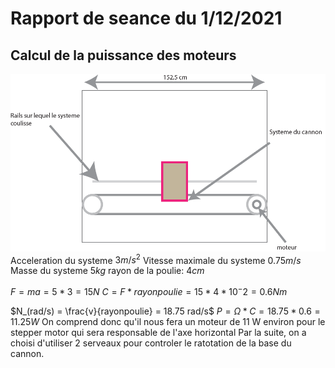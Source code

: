 <style TYPE="text/css">
code.has-jax {font: inherit; font-size: 100%; background: inherit; border: inherit;}
</style>

<script type="text/x-mathjax-config">
MathJax.Hub.Config({
    tex2jax: {
        inlineMath: [['$','$'], ['\\(','\\)']],
        skipTags: ['script', 'noscript', 'style', 'textarea', 'pre'] // removed 'code' entry
    }
});
MathJax.Hub.Queue(function() {
    var all = MathJax.Hub.getAllJax(), i;
    for(i = 0; i < all.length; i += 1) {
        all[i].SourceElement().parentNode.className += ' has-jax';
    }
});
</script>

<script type="text/javascript" src="https://cdnjs.cloudflare.com/ajax/libs/mathjax/2.7.4/MathJax.js?config=TeX-AMS_HTML-full"></script>

# Rapport de seance du 1/12/2021

## Calcul de la puissance des moteurs

![](img_1.png)
Acceleration du systeme $3 m/s^2$
Vitesse maximale du systeme $0.75 m/s$
Masse du systeme $5kg$ rayon de la poulie: $4cm$

$F = ma = 5*3 = 15N$
$C = F*rayonpoulie = 15*4*10^-2 = 0.6 Nm$

$N_(rad/s) = \frac{v}{rayonpoulie} = 18.75 rad/s$
$P = Ω*C = 18.75*0.6 = 11.25 W$
On comprend donc qu'il nous fera un moteur de 11 W environ pour le stepper motor qui sera responsable de l'axe horizontal
Par la suite, on a choisi d'utiliser 2 serveaux pour controler le ratotation de la base du cannon.
